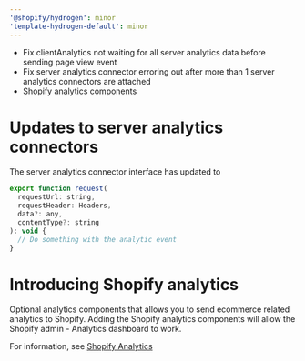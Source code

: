 ```yaml
---
'@shopify/hydrogen': minor
'template-hydrogen-default': minor
---
```


- Fix clientAnalytics not waiting for all server analytics data before sending page view event
- Fix server analytics connector erroring out after more than 1 server analytics connectors are attached
- Shopify analytics components

# Updates to server analytics connectors

The server analytics connector interface has updated to

```jsx
export function request(
  requestUrl: string,
  requestHeader: Headers,
  data?: any,
  contentType?: string
): void {
  // Do something with the analytic event
}
```

# Introducing Shopify analytics

Optional analytics components that allows you to send ecommerce related analytics to
Shopify. Adding the Shopify analytics components will allow the Shopify admin - Analytics
dashboard to work.

For information, see [Shopify Analytics](https://shopify.dev/api/hydrogen/components/framework/shopifyanalytics)
